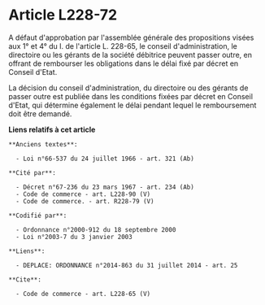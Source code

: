 # Article L228-72

A défaut d'approbation par l'assemblée générale des propositions visées aux 1° et 4° du I. de l'article L. 228-65, le conseil
d'administration, le directoire ou les gérants de la société débitrice peuvent passer outre, en offrant de rembourser les
obligations dans le délai fixé par décret en Conseil d'Etat. 

La décision du conseil d'administration, du directoire ou des gérants de passer outre est publiée dans les conditions fixées
par décret en Conseil d'Etat, qui détermine également le délai pendant lequel le remboursement doit être demandé.

**Liens relatifs à cet article**

	**Anciens textes**:

	  - Loi n°66-537 du 24 juillet 1966 - art. 321 (Ab)

	**Cité par**:

	  - Décret n°67-236 du 23 mars 1967 - art. 234 (Ab)
	  - Code de commerce - art. L228-90 (V)
	  - Code de commerce. - art. R228-79 (V)

	**Codifié par**:

	  - Ordonnance n°2000-912 du 18 septembre 2000
	  - Loi n°2003-7 du 3 janvier 2003

	**Liens**:

	  - DEPLACE: ORDONNANCE n°2014-863 du 31 juillet 2014 - art. 25

	**Cite**:

	  - Code de commerce - art. L228-65 (V)
